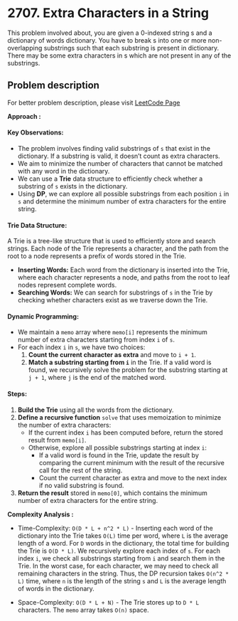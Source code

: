 # 2707. Extra Characters in a String

This problem involved about, you are given a 0-indexed string s and a dictionary of words dictionary. You have to break s into one or more non-overlapping substrings such that each substring is present in dictionary. There may be some extra characters in s which are not present in any of the substrings.

## Problem description

For better problem description, please visit [LeetCode Page](https://leetcode.com/problems/extra-characters-in-a-string/description)

**Approach :**<br/>

#### Key Observations:

-   The problem involves finding valid substrings of `s` that exist in the dictionary. If a substring is valid, it doesn’t count as extra characters.
-   We aim to minimize the number of characters that cannot be matched with any word in the dictionary.
-   We can use a **Trie** data structure to efficiently check whether a substring of `s` exists in the dictionary.
-   Using **DP**, we can explore all possible substrings from each position `i` in `s` and determine the minimum number of extra characters for the entire string.

#### Trie Data Structure:

A Trie is a tree-like structure that is used to efficiently store and search strings. Each node of the Trie represents a character, and the path from the root to a node represents a prefix of words stored in the Trie.

-   **Inserting Words:** Each word from the dictionary is inserted into the Trie, where each character represents a node, and paths from the root to leaf nodes represent complete words.
-   **Searching Words:** We can search for substrings of `s` in the Trie by checking whether characters exist as we traverse down the Trie.

#### Dynamic Programming:

-   We maintain a `memo` array where `memo[i]` represents the minimum number of extra characters starting from index `i` of `s`.
-   For each index `i` in `s`, we have two choices:
    1. **Count the current character as extra** and move to `i + 1`.
    2. **Match a substring starting from `i`** in the Trie. If a valid word is found, we recursively solve the problem for the substring starting at `j + 1`, where `j` is the end of the matched word.

#### Steps:

1. **Build the Trie** using all the words from the dictionary.
2. **Define a recursive function** `solve` that uses memoization to minimize the number of extra characters:
    - If the current index `i` has been computed before, return the stored result from `memo[i]`.
    - Otherwise, explore all possible substrings starting at index `i`:
        - If a valid word is found in the Trie, update the result by comparing the current minimum with the result of the recursive call for the rest of the string.
        - Count the current character as extra and move to the next index if no valid substring is found.
3. **Return the result** stored in `memo[0]`, which contains the minimum number of extra characters for the entire string.

**Complexity Analysis :**<br/>

-   Time-Complexity: `O(D * L + n^2 * L)` - Inserting each word of the dictionary into the Trie takes `O(L)` time per word, where `L` is the average length of a word. For `D` words in the dictionary, the total time for building the Trie is `O(D * L)`. We recursively explore each index of `s`. For each index `i`, we check all substrings starting from `i` and search them in the Trie. In the worst case, for each character, we may need to check all remaining characters in the string. Thus, the DP recursion takes `O(n^2 * L)` time, where `n` is the length of the string `s` and `L` is the average length of words in the dictionary.

-   Space-Complexity: `O(D * L + N)` - The Trie stores up to `D * L` characters. The `memo` array takes `O(n)` space.